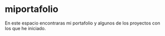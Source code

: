 # miportafolio
En este espacio encontraras mi portafolio y algunos de los proyectos con los que he iniciado.
